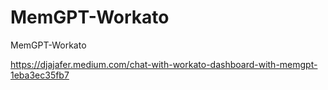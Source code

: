 # MemGPT-Workato
MemGPT-Workato

https://djajafer.medium.com/chat-with-workato-dashboard-with-memgpt-1eba3ec35fb7
